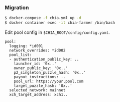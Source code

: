
### Migration

```bash
$ docker-compose -f chia.yml up -d
$ docker container exec -it chia-farmer /bin/bash
```

Edit pool config in `$CHIA_ROOT/config/config.yaml`.

```
pool:
  logging: *id001
  network_overrides: *id002
  pool_list:
  - authentication_public_key: ..
    launcher_id: '0x..'
    owner_public_key: '0x..'
    p2_singleton_puzzle_hash: '0x..'
    payout_instructions: ..
    pool_url: https://your.pool.com
    target_puzzle_hash: '0x..'
  selected_network: mainnet
  xch_target_address: xch1..
```
